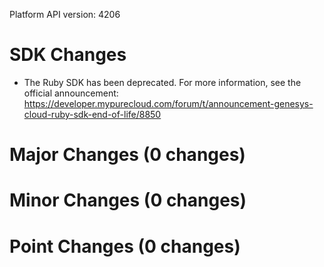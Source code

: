 Platform API version: 4206


# SDK Changes

* The Ruby SDK has been deprecated. For more information, see the official announcement: https://developer.mypurecloud.com/forum/t/announcement-genesys-cloud-ruby-sdk-end-of-life/8850

# Major Changes (0 changes)


# Minor Changes (0 changes)


# Point Changes (0 changes)

